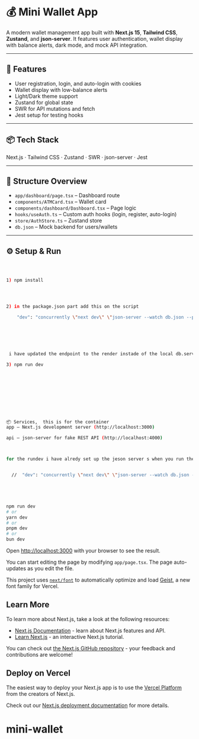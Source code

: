 
# 💰 Mini Wallet App

A modern wallet management app built with **Next.js 15**, **Tailwind CSS**, **Zustand**, and **json-server**. It features user authentication, wallet display with balance alerts, dark mode, and mock API integration.

---

## 🚀 Features

- User registration, login, and auto-login with cookies
- Wallet display with low-balance alerts
- Light/Dark theme support
- Zustand for global state
- SWR for API mutations and fetch
- Jest setup for testing hooks

---

## 📦 Tech Stack

Next.js · Tailwind CSS · Zustand · SWR · json-server · Jest

---

## 📂 Structure Overview

- `app/dashboard/page.tsx` – Dashboard route
- `components/ATMCard.tsx` – Wallet card
- `components/dashboard/Dashboard.tsx` – Page logic
- `hooks/useAuth.ts` – Custom auth hooks (login, register, auto-login)
- `store/AuthStore.ts` – Zustand store
- `db.json` – Mock backend for users/wallets

---








## ⚙️ Setup & Run

```bash



1) npm install




2) in the package.json part add this on the script

    "dev": "concurrently \"next dev\" \"json-server --watch db.json --port 4000\"",






 i have updated the endpoint to the render instade of the local db.server for global use

3) npm run dev 










📦 Services,  this is for the container 
app — Next.js development server (http://localhost:3000)

api — json-server for fake REST API (http://localhost:4000)



for the rundev i have alredy set up the jeson server s when you run the run dev you will get the db.server runn too, it is et up in the package.json file


  //  "dev": "concurrently \"next dev\" \"json-server --watch db.json --port 4000\"",





npm run dev
# or
yarn dev
# or
pnpm dev
# or
bun dev
```

Open [http://localhost:3000](http://localhost:3000) with your browser to see the result.

You can start editing the page by modifying `app/page.tsx`. The page auto-updates as you edit the file.

This project uses [`next/font`](https://nextjs.org/docs/app/building-your-application/optimizing/fonts) to automatically optimize and load [Geist](https://vercel.com/font), a new font family for Vercel.

## Learn More

To learn more about Next.js, take a look at the following resources:

- [Next.js Documentation](https://nextjs.org/docs) - learn about Next.js features and API.
- [Learn Next.js](https://nextjs.org/learn) - an interactive Next.js tutorial.

You can check out [the Next.js GitHub repository](https://github.com/vercel/next.js) - your feedback and contributions are welcome!

## Deploy on Vercel

The easiest way to deploy your Next.js app is to use the [Vercel Platform](https://vercel.com/new?utm_medium=default-template&filter=next.js&utm_source=create-next-app&utm_campaign=create-next-app-readme) from the creators of Next.js.

Check out our [Next.js deployment documentation](https://nextjs.org/docs/app/building-your-application/deploying) for more details.
# mini-wallet

